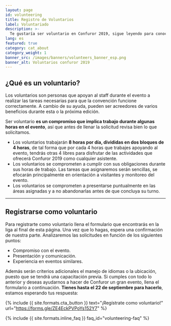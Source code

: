 ```yaml
---
layout: page
id: volunteering
title: Registro de Voluntarios
label: Voluntariado
description: >-
  Te gustaría ser voluntario en Confuror 2019, sigue leyendo para conocer los detalles.
lang: es
featured: true
category: cat_about
category_weight: 1
banner_src: /images/banners/volunteers_banner_esp.png
banner_alt: Voluntarios confuror 2019
---
```


## ¿Qué es un voluntario?

Los voluntarios son personas que apoyan al staff durante el evento a realizar las tareas necesarias para que la convención funcione correctamente. A cambio de su ayuda, pueden ser acreedores de varios beneficios durante esta o la próxima edición.

Ser voluntario **es un compromiso que implica trabajo durante algunas horas en el evento**, así que antes de llenar la solicitud revisa bien lo que solicitamos.

- Los voluntarios trabajarán **8 horas por día, divididas en dos bloques de 4 horas**, de tal forma que por cada 4 horas que trabajes apoyando al evento, tendrás otras 4 libres para disfrutar de las actividades que ofrecerá Confuror 2019 como cualquier asistente.
- Los voluntarios se comprometen a cumplir con sus obligaciones durante sus horas de trabajo. Las tareas que asignaremos serán sencillas, se efocarán principalmente en orientación a visitantes y monitoreo del evento.
- Los voluntarios se comprometen a presentarse puntualmente en las áreas asignadas y a no abandonarlas antes de que concluya su turno.

---

## Registrarse como voluntario

Para registrarte como voluntario llena el formulario que encontrarás en la liga al final de esta página. Una vez que lo hagas, espera una confirmación de nuestra parte. Analizaremos las solicitudes en función de los siguientes puntos:

- Compromiso con el evento.
- Presentación y comunicación.
- Experiencia en eventos similares.

Además serán criterios adicionales el manejo de idiomas o la ubicación, puesto que se tendrá una capacitación previa. Si cumples con todo lo anterior y deseas ayudarnos a hacer de Confuror un gran evento, llena el formulario a continuación. **Tienes hasta el 22 de septiembre para hacerlo**, estamos esperando tus respuesta:

{%
  include {{ site.formats.cta_button }}
  text="¡Regístrate como voluntario!"
  url="https://forms.gle/ZE4EckPVPoYs152Y7"
%}

{%
  include {{ site.formats.inline_faq }}
  faq_id="volunteering-faq"
%}